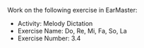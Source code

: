 Work on the following exercise in EarMaster:
- Activity: Melody Dictation
- Exercise Name: Do, Re, Mi, Fa, So, La
- Exercise Number: 3.4
